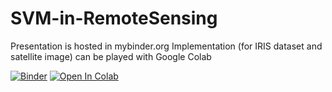# SVM-in-RemoteSensing

Presentation is hosted in mybinder.org
Implementation (for IRIS dataset and satellite image) can be played with Google Colab

[![Binder](https://mybinder.org/badge_logo.svg)](https://mybinder.org/v2/gh/VaasuDevanS/SVM-in-RemoteSensing/master?filepath=Presentation_Talk%2FSupport%20Vector%20Machine.ipynb)
[![Open In Colab](https://colab.research.google.com/assets/colab-badge.svg)](https://colab.research.google.com/github/vaasudevans/SVM-in-RemoteSensing/blob/master/Implementation/SupportVectorMachine.ipynb)
